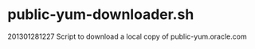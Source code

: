 public-yum-downloader.sh
========================
201301281227
Script to download a local copy of public-yum.oracle.com
